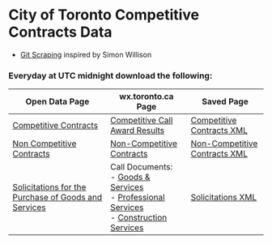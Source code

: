 # City of Toronto Competitive Contracts Data

- [Git Scraping](https://simonwillison.net/2020/Oct/9/git-scraping/) inspired by Simon Willison

### Everyday at UTC midnight download the following:

|Open Data Page |wx.toronto.ca Page | Saved Page |
|-|-|-|
| [Competitive Contracts](https://open.toronto.ca/dataset/competitive-call-award-results/) | [Competitive Call Award Results](https://wx.toronto.ca/inter/pmmd/callawards.nsf/postedawards) | [Competitive Contracts XML](./competitive-contracts.xml) |
| [Non Competitive Contracts](https://open.toronto.ca/dataset/non-competitive-contracts/)| [Non-Competitive Contracts](https://wx.toronto.ca/inter/pmmd/solesource.nsf/posted) | [Non-Competitive Contracts XML](./non-competitive-contracts.xml) |
| [Solicitations for the Purchase of Goods and Services](https://open.toronto.ca/dataset/call-documents-for-the-purchase-of-goods-and-services/)| Call Documents:<br>- [Goods & Services](https://wx.toronto.ca/inter/pmmd/calls.nsf/goodsservices?OpenView)<br>- [Professional Services](https://wx.toronto.ca/inter/pmmd/calls.nsf/professional?OpenView)<br>- [Construction Services](https://wx.toronto.ca/inter/pmmd/calls.nsf/construction?OpenView) | [Solicitations XML](./solicitations.xml) |

